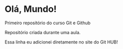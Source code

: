 # Olá, Mundo!
 Primeiro repositório do curso Git e Github

Repositório criada durante uma aula.

Essa linha eu adicionei diretamente no site do Git HUB!
